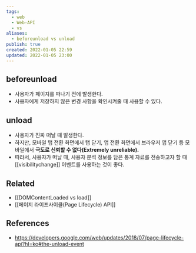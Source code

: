 ```yaml
---
tags:
  - web
  - Web-API
  - vs
aliases:
  - beforeunload vs unload
publish: true
created: 2022-01-05 22:59
updated: 2022-01-05 23:00
---
```


## beforeunload

- 사용자가 페이지를 떠나기 전에 발생한다.
- 사용자에게 저장하지 않은 변경 사항을 확인시켜줄 때 사용할 수 있다.

## unload

- 사용자가 진짜 떠날 때 발생한다.
- 하지만, 모바일 탭 전환 화면에서 탭 닫기, 앱 전환 화면에서 브라우저 앱 닫기 등 모바일에서 **극도로 신뢰할 수 없다(Extremely unreliable).**
- 따라서, 사용자가 떠날 때, 사용자 분석 정보를 담은 통계 자료를 전송하고자 할 때 [[visibilitychange]] 이벤트를 사용하는 것이 좋다.

## Related

- [[DOMContentLoaded vs load]]
- [[페이지 라이프사이클(Page Lifecycle) API]]

## References

- https://developers.google.com/web/updates/2018/07/page-lifecycle-api?hl=ko#the-unload-event